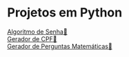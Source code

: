 # Projetos em Python

<a href="algortimo_senha.py">Algoritmo de Senha🔐</a>
<br>
<a href="gerador_cpf/README.md">Gerador de CPF🎲</a>
<br>
<a href="perguntas_matemáticas/README.md">Gerador de Perguntas Matemáticas🔢</a>